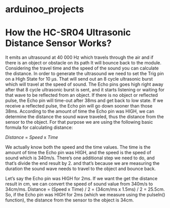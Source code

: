 # arduinoo_projects

# How the HC-SR04 Ultrasonic Distance Sensor Works?
It emits an ultrasound at 40 000 Hz which travels through the air and if there is an object
or obstacle on its path It will bounce back to the module. Considering the travel time and 
the speed of the sound you can calculate the distance.
In order to generate the ultrasound we need to set the Trig pin on a High State for 10 µs.
That will send out an 8 cycle ultrasonic burst which will travel at the speed of sound. 
The Echo pins goes high right away after that 8 cycle ultrasonic burst is sent, and it starts
listening or waiting for that wave to be reflected from an object.
If there is no object or reflected pulse, the Echo pin will time-out after 38ms and get back to low state.
If we receive a reflected pulse, the Echo pin will go down sooner than those 38ms. According to the amount 
of time the Echo pin was HIGH, we can determine the distance the sound wave traveled, thus the distance 
from the sensor to the object.
For that purpose we are using the following basic formula for calculating distance:

*Distance* = *Speed* x *Time*

We actually know both the speed and the time values. The time is the amount of time the Echo pin was HIGH, 
and the speed is the speed of sound which is 340m/s. There’s one additional step we need to do, and that’s 
divide the end result by 2. and that’s because we are measuring the duration the sound wave needs to travel 
to the object and bounce back.

Let’s say the Echo pin was HIGH for 2ms. If we want the get the distance result in cm, we can convert the speed
of sound value from 340m/s to 34cm/ms.
Distance = (Speed x Time) / 2 = (34cm/ms x 1.5ms) / 2 = 25.5cm.
So, if the Echo pin was HIGH for 2ms (which we measure using the pulseIn() function), 
the distance from the sensor to the object is 34cm.